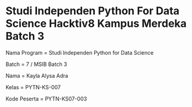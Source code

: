 # Studi Independen Python For Data Science Hacktiv8 Kampus Merdeka Batch 3

Nama Program = Studi Independen Python for Data Science

Batch = 7 / MSIB Batch 3

Nama = Kayla Alysa Adra

Kelas = PYTN-KS-007

Kode Peserta = PYTN-KS07-003

